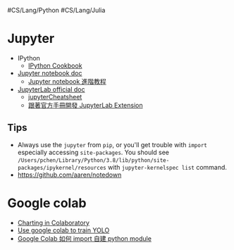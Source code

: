 #CS/Lang/Python #CS/Lang/Julia 
# Jupyter

* IPython
    * [IPython Cookbook](https://ipython-books.github.io/)
* [Jupyter notebook doc](https://jupyter.readthedocs.io/en/latest/index.html)
    * [Jupyter notebook 進階教程](https://zhuanlan.zhihu.com/p/76541978)
* [JupyterLab official doc](https://jupyterlab.readthedocs.io/en/stable/index.html)
    * [jupyterCheatsheet](media/15799246779952/jupyterCheatsheet.pdf)
    * [跟著官方手冊開發 JupyterLab Extension](https://medium.com/@qrtt1/%E8%B7%9F%E8%91%97%E5%AE%98%E6%96%B9%E6%89%8B%E5%86%8A%E9%96%8B%E7%99%BC-jupyterlab-extension-677ab218ea2f)

## Tips
* Always use the `jupyter` from `pip`, or you'll get trouble with `import` especially accessing `site-packages`. You should see `/Users/pchen/Library/Python/3.8/lib/python/site-packages/ipykernel/resources` with `jupyter-kernelspec list` command.
* https://github.com/aaren/notedown

# Google colab
* [Charting in Colaboratory](https://colab.research.google.com/notebooks/charts.ipynb)
* [Use google colab to train YOLO](https://makerpro.cc/2020/02/use-google-colab-to-train-yolo/)
* [Google Colab 如何 import 自建 python module](https://www.youtube.com/watch?v=_v-PIMyh2t8)